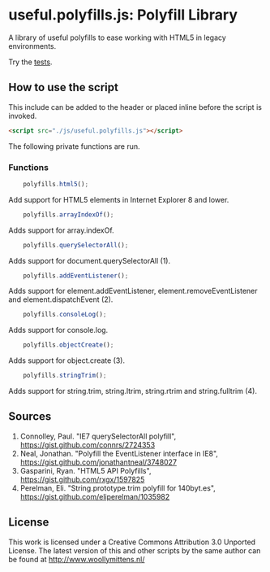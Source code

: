 # useful.polyfills.js: Polyfill Library

A library of useful polyfills to ease working with HTML5 in legacy environments.

Try the <a href="http://www.woollymittens.nl/useful/default.php?url=_useful">tests</a>.

## How to use the script

This include can be added to the header or placed inline before the script is invoked.

```html
<script src="./js/useful.polyfills.js"></script>
```

The following private functions are run.

### Functions

```javascript
	polyfills.html5();
```

Add support for HTML5 elements in Internet Explorer 8 and lower.

```javascript
	polyfills.arrayIndexOf();
```

Adds support for array.indexOf.

```javascript
	polyfills.querySelectorAll();
```

Adds support for document.querySelectorAll (1).

```javascript
	polyfills.addEventListener();
```

Adds support for element.addEventListener, element.removeEventListener and element.dispatchEvent (2).

```javascript
	polyfills.consoleLog();
```

Adds support for console.log.

```javascript
	polyfills.objectCreate();
```

Adds support for object.create (3).

```javascript
	polyfills.stringTrim();
```

Adds support for string.trim, string.ltrim, string.rtrim and string.fulltrim (4).

## Sources

1. Connolley, Paul. "IE7 querySelectorAll polyfill", https://gist.github.com/connrs/2724353
2. Neal, Jonathan. "Polyfill the EventListener interface in IE8", https://gist.github.com/jonathantneal/3748027
3. Gasparini, Ryan. "HTML5 API Polyfills", https://gist.github.com/rxgx/1597825
4. Perelman, Eli. "String.prototype.trim polyfill for 140byt.es", https://gist.github.com/eliperelman/1035982

## License
This work is licensed under a Creative Commons Attribution 3.0 Unported License. The latest version of this and other scripts by the same author can be found at http://www.woollymittens.nl/
